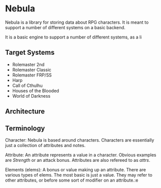 Nebula
======

Nebula is a library for storing data about RPG characters.  It is meant to
support a number of different systems on a basic backend.

It is a basic engine to support a number of different systems, as a li

Target Systems
--------------

 - Rolemaster 2nd
 - Rolemaster Classic
 - Rolemaster FRP/SS
 - Harp
 - Call of Cthulhu
 - Houses of the Blooded
 - World of Darkness

Architecture
------------


Terminology
-----------

Character:
	Nebula is based around characters.  Characters are essentially just a
	collection of attributes and notes.

Attribute:
	An attribute represents a value in a character. Obvious examples are
	_Strength_ or an attack bonus.  Attributes are also refereed to as
	_attrs_.

Elements (elems):
	A bonus or value making up an attribute.  There are various types of
	elems.  The most basic is just a value.  They may refer to other
	attributes, or before some sort of modifier on an attribute.:e



